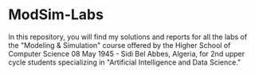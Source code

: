 ﻿# ModSim-Labs
In this repository, you will find my solutions and reports for all the labs of the "Modeling & Simulation" course offered by the Higher School of Computer Science 08 May 1945 - Sidi Bel Abbes, Algeria, for 2nd upper cycle students specializing in "Artificial Intelligence and Data Science."
